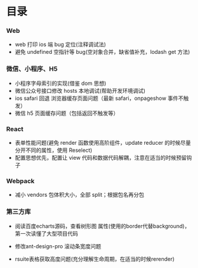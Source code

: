 # 目录

### Web

- web 打印 ios 端 bug 定位(注释调试法)
- 避免 undefined 空指针等 bug(空对象合并，缺省值补充，lodash get 方法)

### 微信、小程序、H5

- 小程序字母索引的实现(借鉴 dom 思想)
- 微信公众号接口修改 hosts 本地调试(帮助开发环境调试)
- ios safari 回退 浏览器缓存页面问题（最新 safari，onpageshow 事件不触发）
- 微信 h5 页面缓存问题（包括返回不触发等）

### React

- 表单性能问题(避免 render 函数使用高阶组件，update reducer 的时候尽量分开不同的属性，使用 Reselect)
- 配置思想优先，配置让 view 代码和数据代码解耦，注意在适当的时候预留钩子

### Webpack

- 减小 vendors 包体积大小，全部 split；根据包名再分包


### 第三方库

- 阅读百度echarts源码，查看树形图 属性(使用的border代替background)，第一次读懂了大型项目代码

- 修改ant-design-pro 滚动条宽度问题

- rsuite表格获取高度问题(充分理解生命周期，在适当的时候rerender)